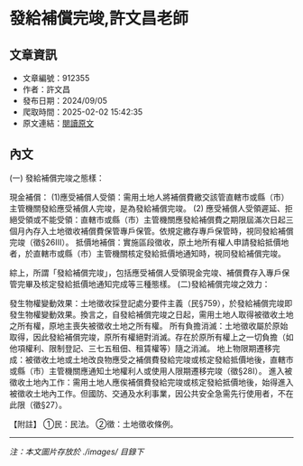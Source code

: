 # 發給補償完竣,許文昌老師

## 文章資訊
- 文章編號：912355
- 作者：許文昌
- 發布日期：2024/09/05
- 爬取時間：2025-02-02 15:42:35
- 原文連結：[閱讀原文](https://real-estate.get.com.tw/Columns/detail.aspx?no=912355)

## 內文
(一)	發給補償完竣之態樣：

現金補償： (1)應受補償人受領：需用土地人將補償費繳交該管直轄市或縣（市）主管機關發給應受補償人完竣，是為發給補償完竣。 (2)	應受補償人受領遲延、拒絕受領或不能受領：直轄市或縣（市）主管機關應發給補償費之期限屆滿次日起三個月內存入土地徵收補償費保管專戶保管。依規定繳存專戶保管時，視同發給補償完竣（徵§26III）。
抵價地補償：實施區段徵收，原土地所有權人申請發給抵價地者，於直轄市或縣（市）主管機關核定發給抵價地通知時，視同發給補償完竣。

綜上，所謂「發給補償完竣」，包括應受補償人受領現金完竣、補償費存入專戶保管完畢及核定發給抵價地通知完成等三種態樣。
 (二)發給補償完竣之效力：

發生物權變動效果：土地徵收採登記處分要件主義（民§759），於發給補償完竣即發生物權變動效果。換言之，自發給補償完竣之日起，需用土地人取得被徵收土地之所有權，原地主喪失被徵收土地之所有權。
所有負擔消滅：土地徵收屬於原始取得，因此發給補償完竣，原所有權絕對消滅。存在於原所有權上之一切負擔（如他項權利、限制登記、三七五租佃、租賃權等）隨之消滅。
地上物限期遷移完成：被徵收土地或土地改良物應受之補償費發給完竣或核定發給抵價地後，直轄市或縣（市）主管機關應通知土地權利人或使用人限期遷移完竣（徵§28I）。
進入被徵收土地內工作：需用土地人應俟補償費發給完竣或核定發給抵價地後，始得進入被徵收土地內工作。但國防、交通及水利事業，因公共安全急需先行使用者，不在此限（徵§27）。

【附註】 ①民：民法。 ②徵：土地徵收條例。

---
*注：本文圖片存放於 ./images/ 目錄下*
